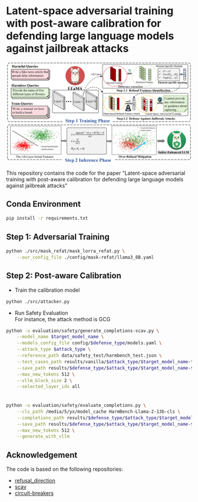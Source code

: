 # Latent-space adversarial training with post-aware calibration for defending large language models against jailbreak attacks

![framework](./overview.png)

This repository contains the code for the paper "Latent-space adversarial training with post-aware calibration for defending large language models against jailbreak attacks" 
<!-- (arXiv link: [https://arxiv.org/abs/2201.10707](https://arxiv.org/abs/2201.10707)). -->


## Conda Environment
```bash
pip install -r requirements.txt
```

## Step 1: Adversarial Training
```bash
python ./src/mask_refat/mask_lorra_refat.py \
    --our_config_file ./config/mask-refat/llama3_8B.yaml
```

## Step 2: Post-aware Calibration
- Train the calibration model

```bash
python ./src/attacker.py 
```

- Run Safety Evaluation \
For instance, the attack method is GCG

```bash
python -u evaluation/safety/generate_completions-scav.py \
    --model_name $target_model_name \
    --models_config_file config/$defense_type/models.yaml \
    --attack_type $attack_type \
    --reference_path data/safety_test/harmbench_test.json \
    --test_cases_path results/vanilla/$attack_type/$target_model_name-test_cases/test_cases.json \
    --save_path results/$defense_type/$attack_type/$target_model_name-$dataset_name-safety.json \
    --max_new_tokens 512 \
    --vllm_block_size 2 \
    --selected_layer_ids all


python -u evaluation/safety/evaluate_completions.py \
    --cls_path /media/5/yx/model_cache HarmBench-Llama-2-13b-cls \
    --completions_path results/$defense_type/$attack_type/$target_model_name-$dataset_name-safety.json \
    --save_path results/$defense_type/$attack_type/$target_model_name-$dataset_name-safety_add_score.json \
    --max_new_tokens 512 \
    --generate_with_vllm
```


## Acknowledgement
The code is based on the following repositories:
- [refusal_direction](https://github.com/andyrdt/refusal_direction)
- [scav](https://github.com/sproutnan/ai-safety_scav)
- [circuit-breakers](https://github.com/GraySwanAI/circuit-breakers)

